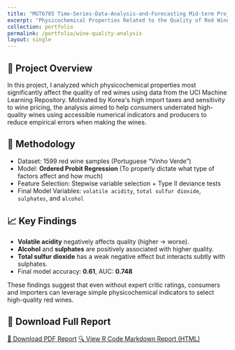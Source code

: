 ```yaml
---
title: "MGT6705 Time-Series-Data-Analysis-and-Forecasting Mid-term Project"
excerpt: "Physicochemical Properties Related to the Quality of Red Wines<br/>: Analyzing Numerical properties that affect the quality of red wines using ordered probit regression models<br/><img src='/images/500x300.png'>"
collection: portfolio
permalink: /portfolio/wine-quality-analysis
layout: single
---
```


## 📝 Project Overview

In this project, I analyzed which physicochemical properties most significantly affect the quality of red wines using data from the UCI Machine Learning Repository.
Motivated by Korea's high import taxes and sensitivity to wine pricing, the analysis aimed to help consumers underrated high-quality wines using accessible numerical indicators and producers to reduce empirical errors when making the wines.

## 🔬 Methodology

- Dataset: 1599 red wine samples (Portuguese “Vinho Verde”)
- Model: **Ordered Probit Regression** (To properly dictate what type of factors affect and how much)
- Feature Selection: Stepwise variable selection + Type II deviance tests
- Final Model Variables: `volatile acidity`, `total sulfur dioxide`, `sulphates`, and `alcohol`

## 📈 Key Findings

- **Volatile acidity** negatively affects quality (higher → worse).
- **Alcohol** and **sulphates** are positively associated with higher quality.
- **Total sulfur dioxide** has a weak negative effect but interacts subtly with sulphates.
- Final model accuracy: **0.61**, AUC: **0.748**

These findings suggest that even without expert critic ratings, consumers and importers can leverage simple physicochemical indicators to select high-quality red wines.

## 📎 Download Full Report

[📄 Download PDF Report](/files/wine_quality_report.pdf)
[🔍 View R Code Markdown Report (HTML)](/files/Midterm-Project.html)

